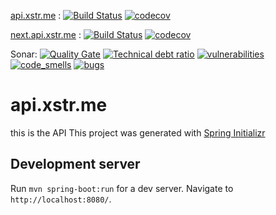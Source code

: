 [api.xstr.me](http://xstr-me-xstr-me.193b.starter-ca-central-1.openshiftapps.com/) : [![Build Status](https://travis-ci.org/guedouari/api.xstr.me.svg?branch=master)](https://travis-ci.org/guedouari/api.xstr.me) [![codecov](https://codecov.io/gh/guedouari/api.xstr.me/branch/master/graph/badge.svg)](https://codecov.io/gh/guedouari/api.xstr.me)

[next.api.xstr.me](https://xstr-me.herokuapp.com/) : [![Build Status](https://travis-ci.org/guedouari/api.xstr.me.svg?branch=next)](https://travis-ci.org/guedouari/api.xstr.me) [![codecov](https://codecov.io/gh/guedouari/api.xstr.me/branch/next/graph/badge.svg)](https://codecov.io/gh/guedouari/api.xstr.me/branch/next)

Sonar:
[![Quality Gate](https://sonarcloud.io/api/project_badges/measure?project=me.xstr.api&metric=alert_status)](https://sonarcloud.io/dashboard?id=me.xstr.api) [![Technical debt ratio](https://sonarcloud.io/api/project_badges/measure?project=me.xstr.api&metric=sqale_debt_ratio)](https://sonarcloud.io/dashboard?id=me.xstr.api) [![vulnerabilities](https://sonarcloud.io/api/project_badges/measure?project=me.xstr.api&metric=vulnerabilities)](https://sonarcloud.io/dashboard?id=me.xstr.api) [![code_smells](https://sonarcloud.io/api/project_badges/measure?project=me.xstr.api&metric=code_smells)](https://sonarcloud.io/dashboard?id=me.xstr.api) [![bugs](https://sonarcloud.io/api/project_badges/measure?project=me.xstr.api&metric=bugs)](https://sonarcloud.io/dashboard?id=me.xstr.api)

# api.xstr.me
this is the API
This project was generated with [Spring Initializr](https://start.spring.io/)

## Development server

Run `mvn spring-boot:run` for a dev server. Navigate to `http://localhost:8080/`.

